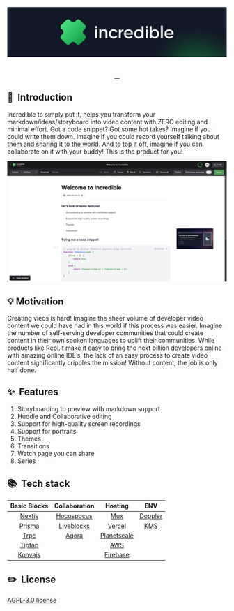 <div align="center">
  <img alt="logo" src="assets/logo.png"/>
</div>

<br/>

<p align="center">
  <a aria-label="Explore documentation" href="https://github.com/IncredibleDevHQ/Incredible/wiki" target="_blank">
    <img alt="" src="https://img.shields.io/badge/Docs-383b40.svg?style=for-the-badge&logo=readthedocs&logoColor=white">
  </a>
  <a aria-label="Report an issue" href="https://github.com/IncredibleDevHQ/Incredible/issues/new/choose" target="_blank">
      <img alt="" src="https://img.shields.io/badge/Report%20bug-383b40.svg?style=for-the-badge&logo=data:image/png;base64,iVBORw0KGgoAAAANSUhEUgAAAA4AAAAOCAYAAAAfSC3RAAAACXBIWXMAAAsTAAALEwEAmpwYAAAAAXNSR0IArs4c6QAAAARnQU1BAACxjwv8YQUAAADMSURBVHgBjVILDcIwEL0uCJiESsAB4AAHWBgOcEKQgIKBg03B5mBzcLwjd9mlaZu95OWa9r32PiUqgJkj2NJeqKHnDZPs7TF6k6FPdQcVXxGGEMKs+3Oiay0bhAjdJ+jGA+EEvqiOGzjC2PkUO3DhMhZ9IFvf5OvipEm5Gjlzz1fjWWM0HVINjS0EmaZ4zE5HjUszknavgNbPs3EmmdVaMcpZb7/JXjyCI3gpmFc9E43MnGyO/1uQ/oq1XPIE32qS+d5xNngd1cCVT/4DeYu5iXz7pyIAAAAASUVORK5CYII=&logoColor=white">
  </a>
  <a aria-label="Request a feature" href="https://github.com/IncredibleDevHQ/Incredible/issues/new?assignees=&labels=feature+request&template=feature_request.yml" target="_blank">
    <img alt="" src="https://img.shields.io/badge/Request%20Feature-383b40.svg?style=for-the-badge&logo=data:image/png;base64,iVBORw0KGgoAAAANSUhEUgAAAA4AAAAOCAYAAAAfSC3RAAAACXBIWXMAAAsTAAALEwEAmpwYAAAAAXNSR0IArs4c6QAAAARnQU1BAACxjwv8YQUAAACTSURBVHgBlZJtDYYwDIRvKHglTAISJgEJrwQcIAUrOAAH4AAclDYZ4avdxpP0T9dbL7cBBkTkuX4ohYf/XCOdzNLLiTqyaVPWUqxX69VFG5BGRI0m9MjjNeGCPNOrI/5jghazeR0f1jEELZgaKXigUYThOVcp2g0FOGNruA05N6AEFvYxKKn+y0Z57OOXbLzxZX8HqsTUEzggWlEAAAAASUVORK5CYII=&logoColor=white">
  </a>
  <a aria-label="Join our community on Discord" href="https://discord.gg/jJQWQs8Fh2" target="_blank">
      <img alt="" src="https://img.shields.io/badge/Join%20our%20community-16a34a.svg?style=for-the-badge&logo=Discord&logoColor=white">
  </a>
  <br/>
</p>

## 👋 &nbsp;Introduction

Incredible to simply put it, helps you transform your markdown/ideas/storyboard into video content with ZERO editing and minimal effort. Got a code snippet? Got some hot takes? Imagine if you could write them down. Imagine if you could record yourself talking about them and sharing it to the world. And to top it off, imagine if you can collaborate on it with your buddy! This is the product for you!

![Studio Main Page](assets/main.png)

## 💡&nbsp;Motivation

Creating vieos is hard! Imagine the sheer volume of developer video content we could have had in this world if this process was easier. Imagine the number of self-serving developer communities that could create content in their own spoken languages to uplift their communities. While products like Repl.it make it easy to bring the next billion developers online with amazing online IDE’s, the lack of an easy process to create video content significantly cripples the mission! Without content, the job is only half done.

## ✨ &nbsp;Features

1. Storyboarding to preview with markdown support
2. Huddle and Collaborative editing
3. Support for high-quality screen recordings
4. Support for portraits
5. Themes
6. Transitions
7. Watch page you can share
8. Series

## 📚 &nbsp;Tech stack

|                  Basic Blocks                  |                Collaboration                 |                 Hosting                  |                ENV                 |
| :--------------------------------------------: | :------------------------------------------: | :--------------------------------------: | :--------------------------------: |
|  [Nextjs](https://github.com/vercel/next.js)   | [Hocuspocus](https://tiptap.dev/hocuspocus/) |         [Mux](https://mux.com/)          |  [Doppler](https://doppler.com/)   |
|   [Prisma](https://github.com/prisma/prisma)   |     [Liveblocks](https://liveblocks.io/)     |      [Vercel](https://vercel.com/)       | [KMS](https://aws.amazon.com/kms/) |
|      [Trpc](https://github.com/trpc/trpc)      |          [Agora](https://agora.io/)          | [Planetscale](https://planetscale.com/)  |                                    |
| [Tiptap](https://github.com/ueberdosis/tiptap) |                                              |      [AWS](https://aws.amazon.com/)      |                                    |
|  [Konvajs](https://github.com/konvajs/konva)   |                                              | [Firebase](https://firebase.google.com/) |                                    |

## ✏️ &nbsp;License

[AGPL-3.0 license](https://github.com/IncredibleDevHQ/Incredible/blob/main/LICENSE)

